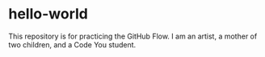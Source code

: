 # hello-world
This repository is for practicing the GitHub Flow.
I am an artist, a mother of two children, and a Code You student. 
